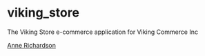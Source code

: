 viking_store
============

The Viking Store e-commerce application for Viking Commerce Inc

[Anne Richardson](https://github.com/lortza/assignment_viking_store)
